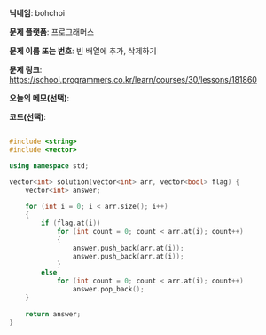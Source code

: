 **닉네임**: bohchoi

**문제 플랫폼**: 프로그래머스

**문제 이름 또는 번호**: 빈 배열에 추가, 삭제하기

**문제 링크**: https://school.programmers.co.kr/learn/courses/30/lessons/181860

**오늘의 메모(선택)**:

**코드(선택)**:

```cpp

#include <string>
#include <vector>

using namespace std;

vector<int> solution(vector<int> arr, vector<bool> flag) {
    vector<int> answer;
    
    for (int i = 0; i < arr.size(); i++)
    {
        if (flag.at(i))
            for (int count = 0; count < arr.at(i); count++)
            {
                answer.push_back(arr.at(i));
                answer.push_back(arr.at(i));
            }
        else
            for (int count = 0; count < arr.at(i); count++)
                answer.pop_back();
    }
    
    return answer;
}

```